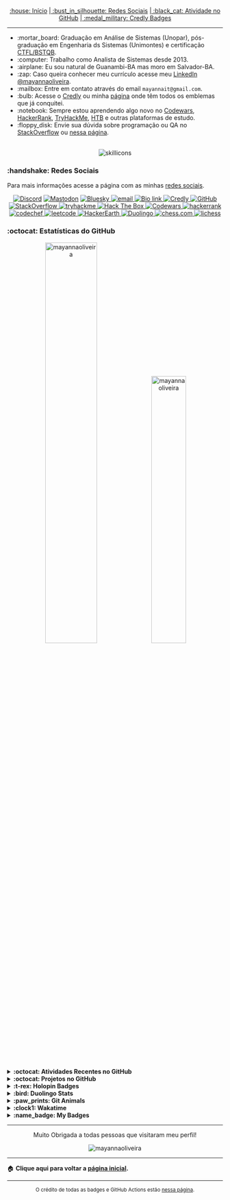<div align="center">
<a href="README.md"> :house: Início</a>
<a href="social-media.md"> | :bust_in_silhouette: Redes Sociais</a>
<a href="github-activity.md"> | :black_cat: Atividade no GitHub</a>
<a href="credly-badges.md"> | :medal_military: Credly Badges</a>
</div>

---

<!-- Introdução -->
<ul>
   <li> :mortar_board: Graduação em Análise de Sistemas (Unopar), pós-graduação em Engenharia ds Sistemas (Unimontes) e certificação <a href="https://bcr.bstqb.org.br/cert?field_certificado_numero_value=&amp;field_certificado_nome_value=Mayanna+Silva+Oliveira">CTFL/BSTQB</a>.</li>
   <li> :computer: Trabalho como Analista de Sistemas desde 2013. </li>
   <li> :airplane: Eu sou natural de Guanambi-BA mas moro em Salvador-BA.</li>
   <li> :zap: Caso queira conhecer meu currículo acesse meu <a href="https://www.linkedin.com/in/mayannaoliveira/">LinkedIn @mayannaoliveira</a>.</li>
   <li> :mailbox: Entre em contato através do email <code>mayannait@gmail.com</code>.</li>
   <li> :bulb: Acesse o <a href="https://www.credly.com/users/mayannaoliveira">Credly</a> ou minha <a href="credly-badges.md">página</a> onde têm todos os emblemas que já conquitei.</li>
   <li> :notebook: Sempre estou aprendendo algo novo no <a href="https://www.codewars.com/users/mayannaoliveira">Codewars</a>, <a href="https://www.hackerrank.com/profile/mayannait">HackerRank</a>, <a href="https://tryhackme.com/p/mayannait">TryHackMe</a>, <a href="https://www.hackthebox.com/">HTB</a> e outras plataformas de estudo.</li>
   <li> :floppy_disk: Envie sua dúvida sobre programação ou QA no <a href="https://stackoverflow.com/users/16884312/mayanna">StackOverflow</a> ou <a href="https://github.com/mayannaoliveira/mayannaoliveira/discussions">nessa página</a>.</li>
</ul>

</br>

<!-- Skillicons -->
<!-- https://skillicons.dev -->
<div align="center">
<img alt="skillicons" src="https://skillicons.dev/icons?i=python,django,javascript,ruby,go,vscodium,ubuntu,bash,matlab,latex,mysql,cassandra,postgres,git,html,css&perline=8&theme=dark"/>
</div>

<!-- Redes Sociais -->
<h3> :handshake: Redes Sociais </h3>

Para mais informações acesse a página com as minhas [redes sociais](social-media.md).
  
<p align="center">
<!-- Discord  -->
<a href="https://discordapp.com/users/728043170226503721">
<img alt="Discord" src="https://img.shields.io/badge/Discord-%235865F2.svg?style=flat&logo=discord&logoColor=white"/>
</a>
<!-- Mastodon -->
​ <a href="https://mastodon.social/@mayannaoliveira">
<img alt="Mastodon" src="https://img.shields.io/badge/Mastodon-6364FF.svg?style=flat&logo=Mastodon&logoColor=white"/>
</a> 
<!-- Bluesky -->
​ <a href="https://bsky.app/profile/mayannaoliveira.bsky.social">
<img alt="Bluesky" src="https://img.shields.io/badge/Bluesky-0285FF.svg?style=flat&logo=Bluesky&logoColor=white"/>
</a>
<!-- Email -->
<a href=mailto:mayannait@gmail.com>
<img alt="email" src="https://img.shields.io/badge/Gmail-EA4335.svg?style=flat&logo=Gmail&logoColor=white"/>
</a>
<!-- Bio link-->
<a href="https://bio.link/mayanna">
<img alt="Bio link" src="https://img.shields.io/badge/Bio%20Link-000000.svg?style=flat&logo=Bio-Link&logoColor=white"/>
</a>
<!-- Credly -->
<a href="https://www.credly.com/users/mayannaoliveira/">
<img alt="Credly" src="https://img.shields.io/badge/Credly-FF6B00.svg?style=flat&logo=Credly&logoColor=white"/>
</a>
<!-- GitHub -->
<a href="https://github.com/mayannaoliveira">
<img alt="GitHub" src="https://img.shields.io/badge/GitHub-181717.svg?style=flat&logo=GitHub&logoColor=white"/>
</a>
<!-- Stackoverflow -->
<a href="https://stackoverflow.com/users/16884312/mayanna">
<img alt="StackOverflow" src="https://img.shields.io/badge/Stack%20Overflow-F58025.svg?style=flat&logo=Stack-Overflow&logoColor=white"/>
</a>
<!-- TryHackMe -->
<a href="https://tryhackme.com/p/mayannait">
<img src="https://img.shields.io/badge/TryHackMe-212C42?style=flat&logo=tryhackme&logoColor=white&link=https://tryhackme.com/p/mayannait" alt="tryhackme" />
</a> 
<!-- Hackthebox -->
<a href="https://academy.hackthebox.com/">
<img src="https://img.shields.io/badge/Hack%20The%20Box-9FEF00?style=flat&logo=HackTheBox&logoColor=white&link=https://academy.hackthebox.com/" alt="Hack The Box"/>
</a>
<!-- Codewars -->
<a href="https://www.codewars.com/users/mayannaoliveira">
<img src="https://img.shields.io/badge/Codewars-B1361E?style=flat&logo=codewars&logoColor=white&link=https://www.codewars.com/users/mayannaoliveira" alt="Codewars"/>
</a>
<!-- Hackerrank -->
<a href="https://www.hackerrank.com/profile/mayannait">
<img alt="hackerrank" src="https://img.shields.io/badge/-Hackerrank-00EA64?style=flat&logo=HackerRank&logoColor=white"/>
</a>
<!-- CodeChef -->
<a href="https://www.codechef.com/users/tower_boat_88">
<img alt="codechef" src="https://img.shields.io/badge/CodeChef-5B4638.svg?style=flat&logo=CodeChef&logoColor=white"/>
</a>
<!-- Leetcode -->
<a href="https://leetcode.com/u/mayannait/">
<img alt="leetcode" src="https://img.shields.io/badge/LeetCode-FFA116.svg?style=flat&logo=LeetCode&logoColor=white"/>
</a>
<!-- HackerEarth -->
<a href="https://www.hackerearth.com/@mayannait/">
<img alt="HackerEarth" src="https://img.shields.io/badge/HackerEarth-2C3454.svg?style=flat&logo=HackerEarth&logoColor=white"/>
</a>
<!-- Duolingo -->
<a href="https://www.duolingo.com/profile/mayannait">
<img alt="Duolingo" src="https://img.shields.io/badge/Duolingo-58CC02.svg?style=flat&logo=Duolingo&logoColor=white"/>
</a>
<!-- Chess.com -->
<a href="https://www.chess.com/member/mayannait">
<img alt="chess.com" src="https://img.shields.io/badge/Chess.com-81B64C.svg?style=flat&logo=chessdotcom&logoColor=white"/>
</a>
<!-- Lichess -->
<a href="https://lichess.org/@/mayannait">
<img alt="lichess" src="https://img.shields.io/badge/Lichess-000000.svg?style=flat&logo=Lichess&logoColor=white"/>
</a>
</p>


<!-- Estatísticas do GitHub -->
<h3> :octocat: Estatísticas do GitHub </h3>

<!-- Cartões do GitHub -->
<div class="row" align="center">
<div class="column">
<!-- https://awesome-github-stats.azurewebsites.net -->
<img src="https://awesome-github-stats.azurewebsites.net/user-stats/mayannaoliveira?cardType=github&theme=dark&preferLogin=false" alt="mayannaoliveira" style="width:49%">
<!-- https://github-readme-stats.vercel.app -->
<img src="https://github-readme-stats.vercel.app/api/top-langs?username=mayannaoliveira&show_icons=true&theme=dark&locale=en&layout=compact" alt="mayannaoliveira" style="width:40%">
</div>
</div>

</br>

<!-- Gráfico do GitHub -->
<details close>
<summary> <b> :octocat: Atividades Recentes no GitHub </b> </summary>
<!--START_SECTION:activity-->
1. 💪 Opened PR [#6](https://github.com/xiaohuohumax/readme-widget-hub/pull/6) in [xiaohuohumax/readme-widget-hub](https://github.com/xiaohuohumax/readme-widget-hub)
2. 💪 Opened PR [#5](https://github.com/xiaohuohumax/readme-widget-hub/pull/5) in [xiaohuohumax/readme-widget-hub](https://github.com/xiaohuohumax/readme-widget-hub)
3. 💪 Opened PR [#4](https://github.com/xiaohuohumax/readme-widget-hub/pull/4) in [xiaohuohumax/readme-widget-hub](https://github.com/xiaohuohumax/readme-widget-hub)
<!--END_SECTION:activity-->

<sub>:bar_chart: Para mais informações gráficas acesse minha página de [Atividades do GitHub](github-activity.md).</sub>
</details>

<!-- Trabalhando nos Projetos -->
<details close>
<summary> <b> :octocat: Projetos no GitHub </b> </summary>

<table>
<thead>
<tr>
<th>Projetos</th>
<th>Repositórios</th>
<th>Descrições</th>
</tr>
</thead>
<tbody>
<tr>
<!-- xiaohuohumax/readme-widget-hub -->
<td>
<a href="https://github.com/xiaohuohumax/readme-widget-hub">
<img src="https://img.shields.io/badge/readme--widget--hub-181717?style=flat&logo=github&logoColor=white&link=https://github.com/xiaohuohumax/readme-widget-hub" alt="readme-widget-hub"/>
</a>
</td>
<td>
<img alt="GitHub forks" src="https://img.shields.io/github/forks/xiaohuohumax/readme-widget-hub?style=flat&label=Forks">
</br>
<img alt="GitHub Repo stars" src="https://img.shields.io/github/stars/xiaohuohumax/readme-widget-hub?style=flat&label=Stars">
</td>
<td> Coleção de vários emblemas e cartões de estatísticas de fácil integração nos arquivos README. </br>
Collect various interesting badges and status cards for easy integration into README files.</td>
</tr>
<!-- mayannaoliveira/Discord-Bot -->
<tr>
<td><a href="https://github.com/mayannaoliveira/Discord-Bot">
<img src="https://img.shields.io/badge/Discord--Bot-181717?style=flat&logo=github&logoColor=white&link=https://github.com/mayannaoliveira/Discord-Bot" alt="Discord-Bot"/>
</a>
</td>
<td>
<img alt="GitHub forks" src="https://img.shields.io/github/forks/mayannaoliveira/Discord-Bot?style=flat&label=Forks">
</br>
<img alt="GitHub Repo stars" src="https://img.shields.io/github/stars/mayannaoliveira/Discord-Bot?style=flat&label=Stars">
</td>
<td>
Meu primeiro bot do Discord feito somente por diversão. </br> My first Discord bot made in Python just for fun.</td>
</tr>
<!-- mayannaoliveira/journey-to-hackerank-sql -->
<tr>
<td>
<a href="https://github.com/mayannaoliveira/journey-to-hackerank-sql">
<img src="https://img.shields.io/badge/journey--to--hackerank--sql-181717?style=flat&logo=github&logoColor=white&link=https://github.com/mayannaoliveira/journey-to-hackerank-sql" alt="journey-to-hackerank-sql"/>
</a>
</td>
<td>
<img alt="GitHub forks" src="https://img.shields.io/github/forks/mayannaoliveira/journey-to-hackerank-sql?style=flat&label=Forks">
</br>
<img alt="GitHub Repo stars" src="https://img.shields.io/github/stars/mayannaoliveira/journey-to-hackerank-sql?style=flat&label=Stars">
</td>
<td>
Eu gosto de desenvolver minhas habilidades resolvendo desafios no HackerRank, repositório somente para estudar SQL.</br> I like to develop my skills solving some challenges in HackerRank, repository just to study SQL.
</td>
</tr>
<!-- mayannaoliveira/template-go-codecov -->
<tr>
<td><a href="https://github.com/mayannaoliveira/template-go-codecov"><img src="https://img.shields.io/badge/template--go--codecov-181717?style=flat&logo=github&logoColor=white&link=https://github.com/mayannaoliveira/template-go-codecov" alt="template-go-codecov"/></a></td>
<td>
<img alt="GitHub forks" src="https://img.shields.io/github/forks/mayannaoliveira/template-go-codecov?style=flat&label=Forks">
</br>
<img alt="GitHub Repo stars" src="https://img.shields.io/github/stars/mayannaoliveira/template-go-codecov?style=flat&label=Stars">
</td>
<td>Um tutorial passo a passo de como configurar o Codecov em um projeto Go. </br> A tutorial step by step how to config Codecov in a Go project.</td>
</tr>
<!-- Adicionar mais linhas -->
</tbody>
</table>
<sup> :world_map: If you have a Open Source Project please, keep in touch with me by Discord because will be a pleasure join in the project and be part of your team. 
</br> :world_map: Se você tem um projeto Open Source por favor, entre em contato comigo pelo Discord porque será um prazer fazer parte desse projeto e da sua equipe! </sup>
</details>

<!-- Holopin -->
<details close>
<summary> <b> :t-rex: Holopin Badges </b> </summary>

​<a href="https://holopin.io/@mayannaoliveira">
<img alt="holopin" src="https://holopin.me/mayannaoliveira" />
</a>
</details>

<!-- Duolingo  -->
<!-- https://github.com/centrumek/duolingo-readme-stats -->
<details close>
<summary> <b> :bird: Duolingo Stats</b> </summary>
<div align="center">
</br>
<!--START_SECTION:duolingoStats-->
<!--END_SECTION:duolingoStats-->
</div>
</details>

<!-- Git Animals -->
<!-- https://www.gitanimals.org -->
<details close>
<summary> <b> :paw_prints: Git Animals </b> </summary>

<div align="center">
<a href="https://www.gitanimals.org/en_US?utm_medium=image&utm_source=mayannaoliveira&utm_content=farm">
<img src="https://render.gitanimals.org/farms/mayannaoliveira" width="600" height="300" alt="git-animals"/>
</a>
</div>
</details>

<!-- Wakatime -->
<details close>
<summary> <b> :clock1: Wakatime </b> </summary>
<div align="center">
<!-- https://github.com/anuraghazra/github-readme-stats -->
<a href="https://wakatime.com/@mayannaoliveira">
<img src="https://github-readme-stats.vercel.app/api/wakatime?username=mayannaoliveira&theme=dracula&layout=compact" alt="wakatime"/>
</a>
</br>
<!-- https://wakatime.com -->
<a href="https://wakatime.com/@cd4a8b69-f939-4fa3-a908-c3b12093052f">
<img src="https://wakatime.com/badge/user/cd4a8b69-f939-4fa3-a908-c3b12093052f.svg" alt="Total time coded since Aug 1 2021"/>
</a>

</div>
</details>

<!-- My Badges -->
<!-- https://github.com/my-badges/my-badges -->
<details close>
<summary><b>:name_badge: My Badges</b></summary>
<div align="center">
<!-- my-badges start -->
<!-- my-badges end -->

<sup>Emblemas do [My Badges](https://github.com/my-badges/my-badges).</sup>
</div>
</details>

---

<p align="center"> Muito Obrigada a todas pessoas que visitaram meu perfil! 
</br>
<!-- https://github.com/antonkomarev/github-profile-views-counter -->
<p align="center"> <img src="https://komarev.com/ghpvc/?username=mayannaoliveira&label=Visitas%20no%20Perfil&color=red&style=for-the-badge" alt="mayannaoliveira" /> </p>

---

:house: <b> Clique aqui para voltar a [página inicial](README.md). </b>

---

<div align="center">
<sup>O crédito de todas as badges e GitHub Actions estão <a href="badges-actions.md">nessa página</a>.</sup>
</div>